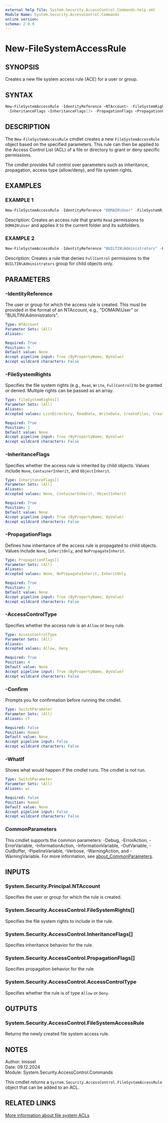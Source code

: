 ```yaml
---
external help file: System.Security.AccessControl.Commands-help.xml
Module Name: System.Security.AccessControl.Commands
online version:
schema: 2.0.0
---
```


# New-FileSystemAccessRule

## SYNOPSIS

Creates a new file system access rule (ACE) for a user or group.

## SYNTAX

```powershell
New-FileSystemAccessRule -IdentityReference <NTAccount> -FileSystemRights <FileSystemRights[]>
 -InheritanceFlags <InheritanceFlags[]> -PropagationFlags <PropagationFlags[]> -AccessControlType <AccessControlType> [-WhatIf] [-Confirm] [<CommonParameters>]
```

## DESCRIPTION

The `New-FileSystemAccessRule` cmdlet creates a new `FileSystemAccessRule` object based on the specified parameters.
This rule can then be applied to the Access Control List (ACL) of a file or directory to grant or deny specific permissions.

The cmdlet provides full control over parameters such as inheritance, propagation, access type (allow/deny), and file system rights.

## EXAMPLES

### EXAMPLE 1

```powershell
New-FileSystemAccessRule -IdentityReference "DOMAIN\User" -FileSystemRights Read -InheritanceFlags ContainerInherit -PropagationFlags None -AccessControlType Allow
```

Description:
Creates an access rule that grants `Read` permissions to `DOMAIN\User` and applies it to the current folder and its subfolders.

### EXAMPLE 2

```powershell
New-FileSystemAccessRule -IdentityReference "BUILTIN\Administrators" -FileSystemRights FullControl -InheritanceFlags ObjectInherit -PropagationFlags InheritOnly -AccessControlType Deny
```

Description:
Creates a rule that denies `FullControl` permissions to the `BUILTIN\Administrators` group for child objects only.

## PARAMETERS

### -IdentityReference

The user or group for which the access rule is created.
This must be provided in the format of an NTAccount, e.g., "DOMAIN\User" or "BUILTIN\Administrators".

```yaml
Type: NTAccount
Parameter Sets: (All)
Aliases:

Required: True
Position: 0
Default value: None
Accept pipeline input: True (ByPropertyName, ByValue)
Accept wildcard characters: False
```

### -FileSystemRights

Specifies the file system rights (e.g., `Read`, `Write`, `FullControl`) to be granted or denied.
Multiple rights can be passed as an array.

```yaml
Type: FileSystemRights[]
Parameter Sets: (All)
Aliases:
Accepted values: ListDirectory, ReadData, WriteData, CreateFiles, CreateDirectories, AppendData, ReadExtendedAttributes, WriteExtendedAttributes, Traverse, ExecuteFile, DeleteSubdirectoriesAndFiles, ReadAttributes, WriteAttributes, Write, Delete, ReadPermissions, Read, ReadAndExecute, Modify, ChangePermissions, TakeOwnership, Synchronize, FullControl

Required: True
Position: 1
Default value: None
Accept pipeline input: True (ByPropertyName, ByValue)
Accept wildcard characters: False
```

### -InheritanceFlags

Specifies whether the access rule is inherited by child objects.
Values include `None`, `ContainerInherit`, and `ObjectInherit`.

```yaml
Type: InheritanceFlags[]
Parameter Sets: (All)
Aliases:
Accepted values: None, ContainerInherit, ObjectInherit

Required: True
Position: 2
Default value: None
Accept pipeline input: True (ByPropertyName, ByValue)
Accept wildcard characters: False
```

### -PropagationFlags

Defines how inheritance of the access rule is propagated to child objects.
Values include `None`, `InheritOnly`, and `NoPropagateInherit`.

```yaml
Type: PropagationFlags[]
Parameter Sets: (All)
Aliases:
Accepted values: None, NoPropagateInherit, InheritOnly

Required: True
Position: 3
Default value: None
Accept pipeline input: True (ByPropertyName, ByValue)
Accept wildcard characters: False
```

### -AccessControlType

Specifies whether the access rule is an `Allow` or `Deny` rule.

```yaml
Type: AccessControlType
Parameter Sets: (All)
Aliases:
Accepted values: Allow, Deny

Required: True
Position: 4
Default value: None
Accept pipeline input: True (ByPropertyName, ByValue)
Accept wildcard characters: False
```

### -Confirm

Prompts you for confirmation before running the cmdlet.

```yaml
Type: SwitchParameter
Parameter Sets: (All)
Aliases: cf

Required: False
Position: Named
Default value: None
Accept pipeline input: False
Accept wildcard characters: False
```

### -WhatIf

Shows what would happen if the cmdlet runs.
The cmdlet is not run.

```yaml
Type: SwitchParameter
Parameter Sets: (All)
Aliases: wi

Required: False
Position: Named
Default value: None
Accept pipeline input: False
Accept wildcard characters: False
```

### CommonParameters

This cmdlet supports the common parameters: -Debug, -ErrorAction, -ErrorVariable, -InformationAction, -InformationVariable, -OutVariable, -OutBuffer, -PipelineVariable, -Verbose, -WarningAction, and -WarningVariable. For more information, see [about_CommonParameters](http://go.microsoft.com/fwlink/?LinkID=113216).

## INPUTS

### System.Security.Principal.NTAccount

Specifies the user or group for which the rule is created.

### System.Security.AccessControl.FileSystemRights[]

Specifies the file system rights to include in the rule.

### System.Security.AccessControl.InheritanceFlags[]

Specifies inheritance behavior for the rule.

### System.Security.AccessControl.PropagationFlags[]

Specifies propagation behavior for the rule.

### System.Security.AccessControl.AccessControlType

Specifies whether the rule is of type `Allow` or `Deny`.

## OUTPUTS

### System.Security.AccessControl.FileSystemAccessRule

Returns the newly created file system access rule.

## NOTES

Author: lmissel\
Date: 09.12.2024\
Module: System.Security.AccessControl.Commands

This cmdlet returns a `System.Security.AccessControl.FileSystemAccessRule` object that can be added to an ACL.

## RELATED LINKS

[More information about file system ACLs](https://docs.microsoft.com/en-us/windows/win32/secauthz/access-control-lists)
